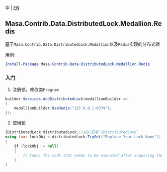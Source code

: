 中 | [EN](README.md)

## Masa.Contrib.Data.DistributedLock.Medallion.Redis

基于`Masa.Contrib.Data.DistributedLock.Medallion`以及`Redis`实现的分布式锁

用例:

``` powershell
Install-Package Masa.Contrib.Data.DistributedLock.Medallion.Redis
```

### 入门

1. 注册锁，修改类`Program`

``` C#
builder.Services.AddDistributedLock(medallionBuilder =>
{
    medallionBuilder.UseRedis("127.0.0.1:6379");
});
```

2. 使用锁

``` C#
IDistributedLock distributedLock;//从DI获取`IDistributedLock`
using (var lockObj = distributedLock.TryGet("Replace Your Lock Name"))
{
    if (lockObj != null)
    {
        // todo: The code that needs to be executed after acquiring the distributed lock
    }
}
```

